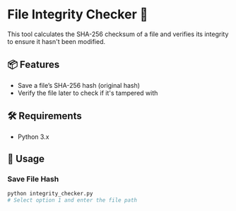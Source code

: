 # File Integrity Checker 🔐

This tool calculates the SHA-256 checksum of a file and verifies its integrity to ensure it hasn't been modified.

## 📦 Features
- Save a file’s SHA-256 hash (original hash)
- Verify the file later to check if it's tampered with

## 🛠️ Requirements
- Python 3.x

## 🚀 Usage

### Save File Hash
```bash
python integrity_checker.py
# Select option 1 and enter the file path
